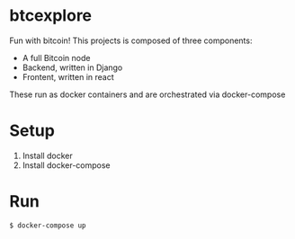 # btcexplore

Fun with bitcoin! This projects is composed of three components:

- A full Bitcoin node
- Backend, written in Django
- Frontent, written in react

These run as docker containers and are orchestrated via docker-compose

# Setup

1. Install docker
2. Install docker-compose


# Run

```
$ docker-compose up
```